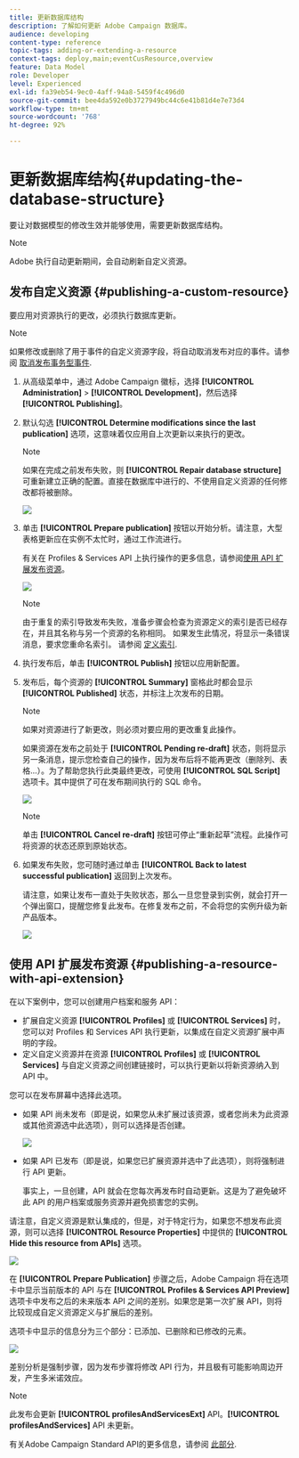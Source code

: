 ```yaml
---
title: 更新数据库结构
description: 了解如何更新 Adobe Campaign 数据库。
audience: developing
content-type: reference
topic-tags: adding-or-extending-a-resource
context-tags: deploy,main;eventCusResource,overview
feature: Data Model
role: Developer
level: Experienced
exl-id: fa39eb54-9ec0-4aff-94a8-5459f4c496d0
source-git-commit: bee4da592e0b3727949bc44c6e41b81d4e7e73d4
workflow-type: tm+mt
source-wordcount: '768'
ht-degree: 92%

---
```


# 更新数据库结构{#updating-the-database-structure}

要让对数据模型的修改生效并能够使用，需要更新数据库结构。

>[!NOTE]
>
>Adobe 执行自动更新期间，会自动刷新自定义资源。

## 发布自定义资源 {#publishing-a-custom-resource}

要应用对资源执行的更改，必须执行数据库更新。

>[!NOTE]
>
>如果修改或删除了用于事件的自定义资源字段，将自动取消发布对应的事件。请参阅 [取消发布事务型事件](../../channels/using/publishing-transactional-event.md#unpublishing-an-event).

1. 从高级菜单中，通过 Adobe Campaign 徽标，选择 **[!UICONTROL Administration]** > **[!UICONTROL Development]**，然后选择 **[!UICONTROL Publishing]**。
1. 默认勾选 **[!UICONTROL Determine modifications since the last publication]** 选项，这意味着仅应用自上次更新以来执行的更改。

   >[!NOTE]
   >
   >如果在完成之前发布失败，则 **[!UICONTROL Repair database structure]** 可重新建立正确的配置。直接在数据库中进行的、不使用自定义资源的任何修改都将被删除。

   ![](assets/schema_extension_12.png)

1. 单击 **[!UICONTROL Prepare publication]** 按钮以开始分析。请注意，大型表格更新应在实例不太忙时，通过工作流进行。

   有关在 Profiles &amp; Services API 上执行操作的更多信息，请参阅[使用 API 扩展发布资源](#publishing-a-resource-with-api-extension)。

   ![](assets/schema_extension_13.png)

   >[!NOTE]
   >
   >由于重复的索引导致发布失败，准备步骤会检查为资源定义的索引是否已经存在，并且其名称与另一个资源的名称相同。 如果发生此情况，将显示一条错误消息，要求您重命名索引。 请参阅 [定义索引](configuring-the-resource-s-data-structure.md#defining-indexes).

1. 执行发布后，单击 **[!UICONTROL Publish]** 按钮以应用新配置。
1. 发布后，每个资源的 **[!UICONTROL Summary]** 窗格此时都会显示 **[!UICONTROL Published]** 状态，并标注上次发布的日期。

   >[!NOTE]
   >
   >如果对资源进行了新更改，则必须对要应用的更改重复此操作。

   如果资源在发布之前处于 **[!UICONTROL Pending re-draft]** 状态，则将显示另一条消息，提示您检查自己的操作，因为发布后将不能再更改（删除列、表格…）。为了帮助您执行此类最终更改，可使用 **[!UICONTROL SQL Script]** 选项卡。其中提供了可在发布期间执行的 SQL 命令。

   ![](assets/schema_extension_scriptsql.png)

   >[!NOTE]
   >
   >单击 **[!UICONTROL Cancel re-draft]** 按钮可停止“重新起草”流程。此操作可将资源的状态还原到原始状态。

1. 如果发布失败，您可随时通过单击 **[!UICONTROL Back to latest successful publication]** 返回到上次发布。

   请注意，如果让发布一直处于失败状态，那么一旦您登录到实例，就会打开一个弹出窗口，提醒您修复此发布。在修复发布之前，不会将您的实例升级为新产品版本。

   ![](assets/schema_extension_31.png)

## 使用 API 扩展发布资源 {#publishing-a-resource-with-api-extension}

在以下案例中，您可以创建用户档案和服务 API：

* 扩展自定义资源 **[!UICONTROL Profiles]** 或 **[!UICONTROL Services]** 时，您可以对 Profiles 和 Services API 执行更新，以集成在自定义资源扩展中声明的字段。
* 定义自定义资源并在资源 **[!UICONTROL Profiles]** 或 **[!UICONTROL Services]** 与自定义资源之间创建链接时，可以执行更新以将新资源纳入到 API 中。

您可以在发布屏幕中选择此选项。

* 如果 API 尚未发布（即是说，如果您从未扩展过该资源，或者您尚未为此资源或其他资源选中此选项），则可以选择是否创建。

   ![](assets/create-profile-and-services-api.png)

* 如果 API 已发布（即是说，如果您已扩展资源并选中了此选项），则将强制进行 API 更新。

   事实上，一旦创建，API 就会在您每次再发布时自动更新。这是为了避免破坏此 API 的用户档案或服务资源并避免损害您的实例。

请注意，自定义资源是默认集成的，但是，对于特定行为，如果您不想发布此资源，则可以选择 **[!UICONTROL Resource Properties]** 中提供的 **[!UICONTROL Hide this resource from APIs]** 选项。

![](assets/removefromextoption.png)

在 **[!UICONTROL Prepare Publication]** 步骤之后，Adobe Campaign 将在选项卡中显示当前版本的 API 与在 **[!UICONTROL Profiles & Services API Preview]** 选项卡中发布之后的未来版本 API 之间的差别。如果您是第一次扩展 API，则将比较现成自定义资源定义与扩展后的差别。

选项卡中显示的信息分为三个部分：已添加、已删除和已修改的元素。

![](assets/extendpandsapi_diff.png)

差别分析是强制步骤，因为发布步骤将修改 API 行为，并且极有可能影响周边开发，产生多米诺效应。

>[!NOTE]
>
>此发布会更新 **[!UICONTROL profilesAndServicesExt]** API。**[!UICONTROL profilesAndServices]** API 未更新。

有关Adobe Campaign Standard API的更多信息，请参阅 [此部分](../../api/using/get-started-apis.md).
